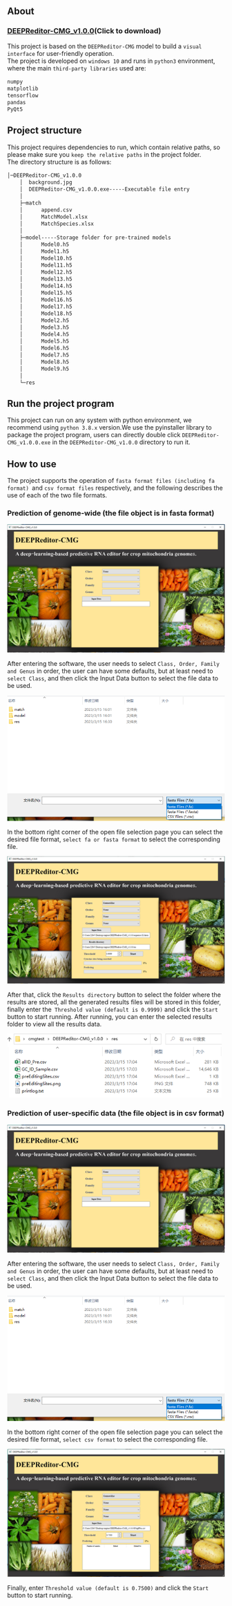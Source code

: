 ## About
### [DEEPReditor-CMG_v1.0.0](https://github.com/Qinsidong/DEEPReditor-CMG/releases/tag/DEEPReditor-CMG_v1.0.0)(Click to download)<br>
This project is based on the `DEEPReditor-CMG` model to build a `visual interface` for user-friendly operation.\
The project is developed on `windows 10` and runs in `python3` environment, where the main `third-party libraries` used are:
```
numpy
matplotlib
tensorflow
pandas
PyQt5
```
## Project structure
This project requires dependencies to run, which contain relative paths, so please make sure you `keep the relative paths` in the project folder. \
The directory structure is as follows:
```
│─DEEPReditor-CMG_v1.0.0
    │  background.jpg
    │  DEEPReditor-CMG_v1.0.0.exe-----Executable file entry
    │  
    ├─match
    │      append.csv
    │      MatchModel.xlsx
    │      MatchSpecies.xlsx
    │      
    ├─model-----Storage folder for pre-trained models
    │      Model0.h5
    │      Model1.h5
    │      Model10.h5
    │      Model11.h5
    │      Model12.h5
    │      Model13.h5
    │      Model14.h5
    │      Model15.h5
    │      Model16.h5
    │      Model17.h5
    │      Model18.h5
    │      Model2.h5
    │      Model3.h5
    │      Model4.h5
    │      Model5.h5
    │      Model6.h5
    │      Model7.h5
    │      Model8.h5
    │      Model9.h5
    │      
    └─res
```
## Run the project program
This project can run on any system with python environment, we recommend using `python 3.8.x` version.We use the pyinstaller library to package the project program, users can directly double click `DEEPReditor-CMG_v1.0.0.exe` in the `DEEPReditor-CMG_v1.0.0` directory to run it.
## How to use
The project supports the operation of `fasta format files (including fa format) `and `csv format files` respectively, and the following describes the use of each of the two file formats.
### Prediction of genome-wide (the file object is in fasta format)

<img src="1.png" alt="1" style="zoom: 50%;" />

After entering the software, the user needs to select `Class, Order, Family and Genus` in order, the user can have some defaults, but at least need to `select Class`, and then click the Input Data button to select the file data to be used.

<img src="6.png" alt="6" style="zoom: 80%;" />

In the bottom right corner of the open file selection page you can select the desired file format, `select fa or fasta format` to select the corresponding file.

<img src="2.png" alt="2" style="zoom:50%;" />

After that, click the `Results directory` button to select the folder where the results are stored, all the generated results files will be stored in this folder, finally enter the` Threshold value (default is 0.9999)` and click the `Start` button to start running. After running, you can enter the selected results folder to view all the results data.

<img src="5.png" alt="5" style="zoom:80%;" />

### Prediction of user-specific data (the file object is in csv format)

<img src="1.png" alt="1" style="zoom: 50%;" />

After entering the software, the user needs to select `Class, Order, Family and Genus` in order, the user can have some defaults, but at least need to `select Class`, and then click the Input Data button to select the file data to be used.

<img src="6.png" alt="6" style="zoom: 80%;" />

In the bottom right corner of the open file selection page you can select the desired file format, `select csv format` to select the corresponding file.

<img src="3.png" alt="3" style="zoom:50%;" />

Finally, enter `Threshold value (default is 0.7500)` and click the `Start` button to start running.

